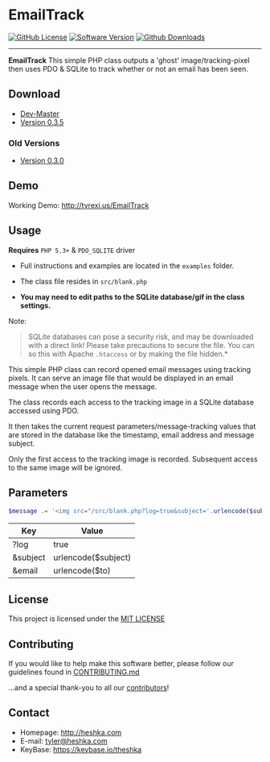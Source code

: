 EmailTrack
======

[![GitHub License](https://img.shields.io/badge/license-MIT%20License-blue.svg)](https://github.com/theshka/EmailTrack/blob/master/LICENSE)
[![Software Version](https://img.shields.io/badge/version-0.3.5-red.svg)](https://github.com/theshka/EmailTrack/archive/master.zip)
[![Github Downloads](https://img.shields.io/github/downloads/theshka/EmailTrack/latest/total.svg)](https://github.com/theshka/EmailTrack/releases)

---

**EmailTrack** This simple PHP class outputs a 'ghost' image/tracking-pixel then
uses PDO & SQLite to track whether or not an email has been seen.

## Download
* [Dev-Master](https://github.com/theshka/EmailTrack/archive/master.zip)
* [Version 0.3.5](https://github.com/theshka/EmailTrack/archive/v.0.3.5.zip)

### Old Versions
* [Version 0.3.0](https://github.com/theshka/EmailTrack/archive/V.0.3.zip)

## Demo
Working Demo: http://tyrexi.us/EmailTrack

## Usage

__Requires__ `PHP 5.3+` & `PDO_SQLITE` driver

- Full instructions and examples are located in the `examples` folder.

- The class file resides in `src/blank.php`

- __You may need to edit paths to the SQLite database/gif in the class settings.__

Note:
> SQLite databases can pose a security risk, and may be downloaded with a direct link! Please take precautions to secure the file. You can so this with Apache `.htaccess` or by making the file hidden.*

This simple PHP class can record opened email messages using tracking pixels. It can serve an image file that would be displayed in an email message when the user opens the message.

The class records each access to the tracking image in a SQLite database accessed using PDO.

It then takes the current request parameters/message-tracking values that are stored in the database like the timestamp, email address and message subject.

Only the first access to the tracking image is recorded. Subsequent access to the same image will be ignored.

## Parameters

```php
$message .= '<img src="/src/blank.php?log=true&subject='.urlencode($subject).'&email='.urlencode($to).'" alt="EmailTrack"/>';
```

|   **Key**   |     **Value**       |
|-------------|---------------------|
| ?log        | true                |
| &subject    | urlencode($subject) |
| &email      | urlencode($to)      |

## License
This project is licensed under the [MIT LICENSE](https://github.com/theshka/EmailTrack/blob/master/LICENSE)

## Contributing
If you would like to help make this software better, please follow our guidelines found in [CONTRIBUTING.md](https://github.com/theshka/EmailTrack/blob/master/CONTRIBUTING.md)

...and a special thank-you to all our  [contributors](https://github.com/theshka/EmailTrack/graphs/contributors)!

## Contact
* Homepage: http://heshka.com
* E-mail: tyler@heshka.com
* KeyBase: https://keybase.io/theshka
